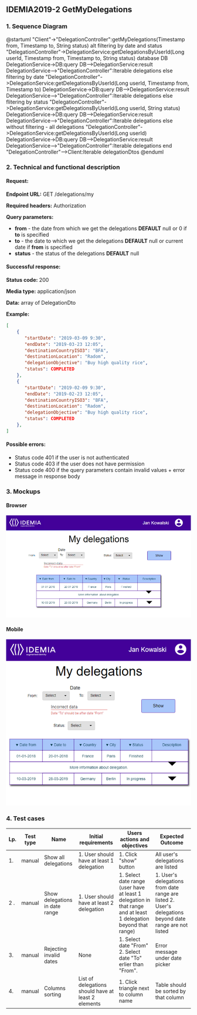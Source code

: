 ## IDEMIA2019-2 GetMyDelegations

### 1. Sequence Diagram

@startuml
"Client"->"DelegationController":getMyDelegations(Timestamp from, Timestamp to, String status)
alt filtering by date and status
    "DelegationController"->DelegationService:getDelegationsByUserId(Long userId, Timestamp from, Timestamp to, String status)
    database DB
    DelegationService->DB:query
    DB-->DelegationService:result
    DelegationService-->"DelegationController":Iterable<Delegation> delegations
else filtering by date
    "DelegationController"->DelegationService:getDelegationsByUserId(Long userId, Timestamp from, Timestamp to)
    DelegationService->DB:query
    DB-->DelegationService:result
    DelegationService-->"DelegationController":Iterable<Delegation> delegations
else flitering by status
    "DelegationController"->DelegationService:getDelegationsByUserId(Long userId, String status)
    DelegationService->DB:query
    DB-->DelegationService:result
    DelegationService-->"DelegationController":Iterable<Delegation> delegations
else without filtering - all delegations
    "DelegationController"->DelegationService:getDelegationsByUserId(Long userId)
    DelegationService->DB:query
    DB-->DelegationService:result
    DelegationService-->"DelegationController":Iterable<Delegation> delegations
end
"DelegationController"-->Client:Iterable<DelegationDTO> delegationDtos
@enduml

### 2. Technical and functional description

#### Request:

**Endpoint URL:** GET /delegations/my

**Required headers:** Authorization

**Query parameters:**

- **from** - the date from which we get the delegations **DEFAULT** null or 0 if **to** is specified
- **to** - the date to which we get the delegations **DEFAULT** null or current date if **from** is specified
- **status**  - the status of the delegations **DEFAULT** null



#### Successful response:

**Status code:** 200

**Media type:** application/json

**Data:** array of DelegationDto

**Example:**

```json
[
    {
       "startDate": "2019-03-09 9:30",
       "endDate": "2019-03-23 12:05",
       "destinationCountryISO3": "BFA",
       "destinationLocation": "Radom",
       "delegationObjective": "Buy high quality rice",
       "status": COMPLETED
	},
    {
       "startDate": "2019-02-09 9:30",
       "endDate": "2019-02-23 12:05",
       "destinationCountryISO3": "BFA",
       "destinationLocation": "Radom",
       "delegationObjective": "Buy high quality rice",
       "status": COMPLETED
	},
]
```



#### Possible errors:

- Status code 401 if the user is not authenticated
- Status code 403 if the user does not have permission
- Status code 400 if the query parameters contain invalid values + error message in response body

###  3. Mockups
#### Browser
![Browser mockup](./Mockups/Delegations_website.png?raw=true "Browser mockup")
#### Mobile
![Mobile mockup](./Mockups/Delegations_mobile.png?raw=true "Mobile mockup")

### 4. Test cases
| Lp. | Test type | Name | Initial requirements | Users actions and objectives | Expected Outcome |
| --- | --- | --- | --- | --- | --- |
|1.| manual | Show all delegations | 1. User should have at least 1 delegation |  1. Click "show" button | All user's delegations are listed |
|2 .| manual | Show delegations in date range | 1. User should have at least 2 delegation | 1. Select date range (user have at least 1 delegation in that range and at least 1 delegation beyond that range)| 1. User's delegations from date range are listed 2. User's delegations beyond date range are not listed |
|3.| manual | Rejecting invalid dates | None | 1. Select date "From" 2. Select date "To" erlier than "From". |  Error message under date picker |
|4. | manual | Columns sorting | List of delegations should have at least 2 elements | 1. Click triangle next to column name | Table should be sorted by that column |
